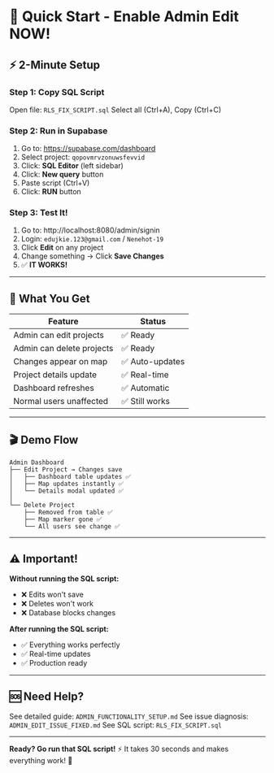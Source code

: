 # 🚀 Quick Start - Enable Admin Edit NOW!

## ⚡ 2-Minute Setup

### Step 1: Copy SQL Script
Open file: `RLS_FIX_SCRIPT.sql`
Select all (Ctrl+A), Copy (Ctrl+C)

### Step 2: Run in Supabase
1. Go to: https://supabase.com/dashboard
2. Select project: `qopovmrvzonuwsfevvid`  
3. Click: **SQL Editor** (left sidebar)
4. Click: **New query** button
5. Paste script (Ctrl+V)
6. Click: **RUN** button

### Step 3: Test It!
1. Go to: http://localhost:8080/admin/signin
2. Login: `edujkie.123@gmail.com` / `Nenehot-19`
3. Click **Edit** on any project
4. Change something → Click **Save Changes**
5. ✅ **IT WORKS!**

---

## 🎯 What You Get

| Feature | Status |
|---------|--------|
| Admin can edit projects | ✅ Ready |
| Admin can delete projects | ✅ Ready |
| Changes appear on map | ✅ Auto-updates |
| Project details update | ✅ Real-time |
| Dashboard refreshes | ✅ Automatic |
| Normal users unaffected | ✅ Still works |

---

## 🎬 Demo Flow

```
Admin Dashboard
├── Edit Project → Changes save
│   ├── Dashboard table updates ✅
│   ├── Map updates instantly ✅
│   └── Details modal updated ✅
│
└── Delete Project
    ├── Removed from table ✅
    ├── Map marker gone ✅
    └── All users see change ✅
```

---

## ⚠️ Important!

**Without running the SQL script:**
- ❌ Edits won't save
- ❌ Deletes won't work  
- ❌ Database blocks changes

**After running the SQL script:**
- ✅ Everything works perfectly
- ✅ Real-time updates
- ✅ Production ready

---

## 🆘 Need Help?

See detailed guide: `ADMIN_FUNCTIONALITY_SETUP.md`
See issue diagnosis: `ADMIN_EDIT_ISSUE_FIXED.md`
See SQL script: `RLS_FIX_SCRIPT.sql`

---

**Ready? Go run that SQL script!** ⚡
It takes 30 seconds and makes everything work! 🎉

